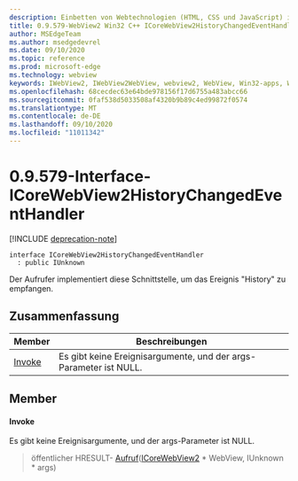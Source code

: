 ```yaml
---
description: Einbetten von Webtechnologien (HTML, CSS und JavaScript) in ihre systemeigenen Anwendungen mit dem Microsoft Edge WebView2-Steuerelement
title: 0.9.579-WebView2 Win32 C++ ICoreWebView2HistoryChangedEventHandler
author: MSEdgeTeam
ms.author: msedgedevrel
ms.date: 09/10/2020
ms.topic: reference
ms.prod: microsoft-edge
ms.technology: webview
keywords: IWebView2, IWebView2WebView, webview2, WebView, Win32-apps, Win32, Edge, ICoreWebView2, ICoreWebView2Controller, Browser-Steuerelement, Edge-HTML, ICoreWebView2HistoryChangedEventHandler
ms.openlocfilehash: 68cecdec63e64bde978156f17d6755a483abcc66
ms.sourcegitcommit: 0faf538d5033508af4320b9b89c4ed99872f0574
ms.translationtype: MT
ms.contentlocale: de-DE
ms.lasthandoff: 09/10/2020
ms.locfileid: "11011342"
---
```

# 0.9.579-Interface-ICoreWebView2HistoryChangedEventHandler 

[!INCLUDE [deprecation-note](../../includes/deprecation-note.md)]

```
interface ICoreWebView2HistoryChangedEventHandler
  : public IUnknown
```

Der Aufrufer implementiert diese Schnittstelle, um das Ereignis "History" zu empfangen.

## Zusammenfassung

 Member                        | Beschreibungen
--------------------------------|---------------------------------------------
[Invoke](#invoke) | Es gibt keine Ereignisargumente, und der args-Parameter ist NULL.

## Member

#### Invoke 

Es gibt keine Ereignisargumente, und der args-Parameter ist NULL.

> öffentlicher HRESULT- [Aufruf](#invoke)([ICoreWebView2](icorewebview2.md) * WebView, IUnknown * args)

